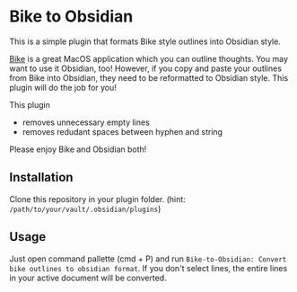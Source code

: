 # Bike to Obsidian

This is a simple plugin that formats Bike style outlines into Obsidian style.

[Bike](https://www.hogbaysoftware.com/bike/) is a great MacOS application which you can outline thoughts.
You may want to use it Obsidian, too!
However, if you copy and paste your outlines from Bike into Obsidian, they need to be reformatted to Obsidian style.
This plugin will do the job for you!

This plugin 
- removes unnecessary empty lines
- removes redudant spaces between hyphen and string

Please enjoy Bike and Obsidian both!

## Installation
Clone this repository in your plugin folder. (hint: `/path/to/your/vault/.obsidian/plugins`)
## Usage
Just open command pallette (cmd + P) and run `Bike-to-Obsidian: Convert bike outlines to obsidian format`.
If you don't select lines, the entire lines in your active document will be converted.